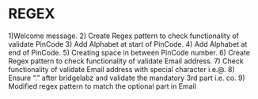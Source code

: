# REGEX
1)Welcome message.
2) Create Regex pattern to check functionality of validate PinCode
3) Add Alphabet at start of PinCode.
4) Add Alphabet at end of PinCode.
5) Creating space in between PinCode number.
6) Create Regex pattern to check functionality of validate Email address.
7) Check functionality of validate Email address with special character i.e.@.
8) Ensure “.” after bridgelabz and validate the mandatory 3rd part i.e. co.
9) Modified regex pattern to match the optional part in Email
